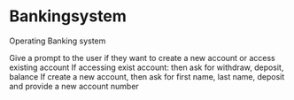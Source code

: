 # Bankingsystem
Operating Banking system

Give a prompt to the user if they want to create a new account or access existing account
If accessing exist account: then ask for withdraw, deposit, balance
If create a new account, then ask for first name, last name, deposit and provide a new account number
